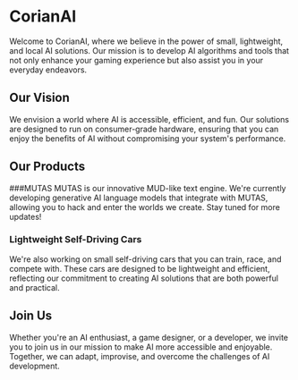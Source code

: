 # CorianAI

Welcome to CorianAI, where we believe in the power of small, lightweight, and local AI solutions. Our mission is to develop AI algorithms and tools that not only enhance your gaming experience but also assist you in your everyday endeavors.

## Our Vision
We envision a world where AI is accessible, efficient, and fun. Our solutions are designed to run on consumer-grade hardware, ensuring that you can enjoy the benefits of AI without compromising your system's performance.

## Our Products
###MUTAS
MUTAS is our innovative MUD-like text engine. We're currently developing generative AI language models that integrate with MUTAS, allowing you to hack and enter the worlds we create. Stay tuned for more updates!

### Lightweight Self-Driving Cars
We're also working on small self-driving cars that you can train, race, and compete with. These cars are designed to be lightweight and efficient, reflecting our commitment to creating AI solutions that are both powerful and practical.

## Join Us
Whether you're an AI enthusiast, a game designer, or a developer, we invite you to join us in our mission to make AI more accessible and enjoyable. Together, we can adapt, improvise, and overcome the challenges of AI development.
